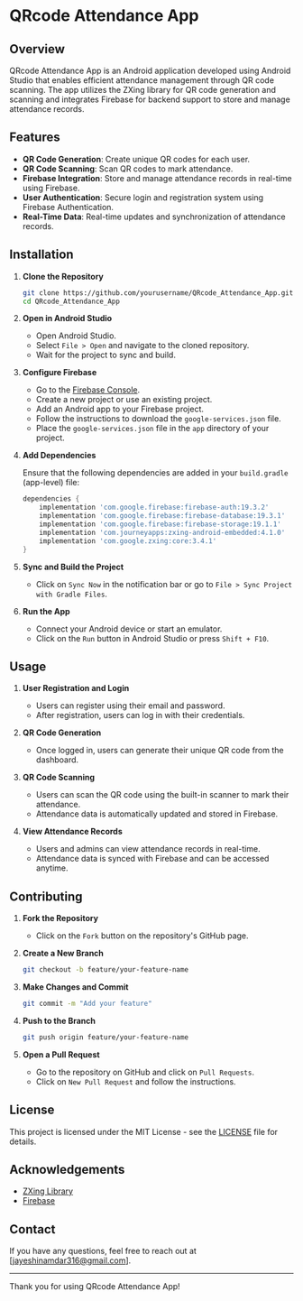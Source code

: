 # QRcode Attendance App

## Overview

QRcode Attendance App is an Android application developed using Android Studio that enables efficient attendance management through QR code scanning. The app utilizes the ZXing library for QR code generation and scanning and integrates Firebase for backend support to store and manage attendance records.

## Features

- **QR Code Generation**: Create unique QR codes for each user.
- **QR Code Scanning**: Scan QR codes to mark attendance.
- **Firebase Integration**: Store and manage attendance records in real-time using Firebase.
- **User Authentication**: Secure login and registration system using Firebase Authentication.
- **Real-Time Data**: Real-time updates and synchronization of attendance records.

## Installation

1. **Clone the Repository**

   ```bash
   git clone https://github.com/yourusername/QRcode_Attendance_App.git
   cd QRcode_Attendance_App
   ```

2. **Open in Android Studio**

   - Open Android Studio.
   - Select `File > Open` and navigate to the cloned repository.
   - Wait for the project to sync and build.

3. **Configure Firebase**

   - Go to the [Firebase Console](https://console.firebase.google.com/).
   - Create a new project or use an existing project.
   - Add an Android app to your Firebase project.
   - Follow the instructions to download the `google-services.json` file.
   - Place the `google-services.json` file in the `app` directory of your project.

4. **Add Dependencies**

   Ensure that the following dependencies are added in your `build.gradle` (app-level) file:

   ```groovy
   dependencies {
       implementation 'com.google.firebase:firebase-auth:19.3.2'
       implementation 'com.google.firebase:firebase-database:19.3.1'
       implementation 'com.google.firebase:firebase-storage:19.1.1'
       implementation 'com.journeyapps:zxing-android-embedded:4.1.0'
       implementation 'com.google.zxing:core:3.4.1'
   }
   ```

5. **Sync and Build the Project**

   - Click on `Sync Now` in the notification bar or go to `File > Sync Project with Gradle Files`.

6. **Run the App**

   - Connect your Android device or start an emulator.
   - Click on the `Run` button in Android Studio or press `Shift + F10`.

## Usage

1. **User Registration and Login**

   - Users can register using their email and password.
   - After registration, users can log in with their credentials.

2. **QR Code Generation**

   - Once logged in, users can generate their unique QR code from the dashboard.

3. **QR Code Scanning**

   - Users can scan the QR code using the built-in scanner to mark their attendance.
   - Attendance data is automatically updated and stored in Firebase.

4. **View Attendance Records**

   - Users and admins can view attendance records in real-time.
   - Attendance data is synced with Firebase and can be accessed anytime.

## Contributing

1. **Fork the Repository**

   - Click on the `Fork` button on the repository's GitHub page.

2. **Create a New Branch**

   ```bash
   git checkout -b feature/your-feature-name
   ```

3. **Make Changes and Commit**

   ```bash
   git commit -m "Add your feature"
   ```

4. **Push to the Branch**

   ```bash
   git push origin feature/your-feature-name
   ```

5. **Open a Pull Request**

   - Go to the repository on GitHub and click on `Pull Requests`.
   - Click on `New Pull Request` and follow the instructions.

## License

This project is licensed under the MIT License - see the [LICENSE](LICENSE) file for details.

## Acknowledgements

- [ZXing Library](https://github.com/zxing/zxing)
- [Firebase](https://firebase.google.com/)

## Contact

If you have any questions, feel free to reach out at [jayeshinamdar316@gmail.com].

---

Thank you for using QRcode Attendance App!
